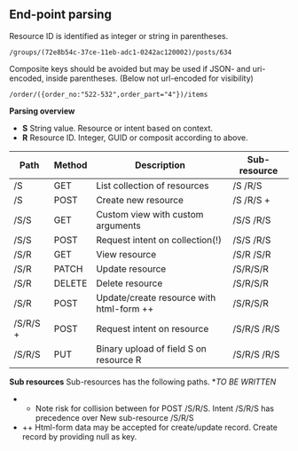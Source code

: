 ## End-point parsing
Resource ID is identified as integer or string in parentheses.

    /groups/(72e8b54c-37ce-11eb-adc1-0242ac120002)/posts/634
    
Composite keys should be avoided but may be used if JSON- and uri-encoded, inside parentheses. (Below not url-encoded for visibility)

    /order/({order_no:"522-532",order_part="4"})/items

**Parsing overview**
- __S__ String value. Resource or intent based on context.
- __R__ Resource ID. Integer, GUID or composit according to above.

| Path       | Method | Description                                  | Sub-resource           |
| ---------- | ------ | -------------------------------------------- | ---------------------- |
| /S         | GET    | List collection of resources                 | /S /R/S                |
| /S         | POST   | Create new resource                          | /S /R/S +              |
| /S/S       | GET    | Custom view with custom arguments            | /S/S /R/S              |
| /S/S       | POST   | Request intent on collection(!)              | /S/S /R/S              |
| /S/R       | GET    | View resource                                | /S/R /S/R              |
| /S/R       | PATCH  | Update resource                              | /S/R/S/R               |
| /S/R       | DELETE | Delete resource                              | /S/R/S/R               |
| /S/R       | POST   | Update/create resource with html-form ++     | /S/R/S/R               |
| /S/R/S +	 | POST	  | Request intent on resource                   | /S/R/S /R/S            |
| /S/R/S     | PUT    | Binary upload of field S on resource R       | /S/R/S /R/S            |

**Sub resources**
Sub-resources has the following paths.
**TO BE WRITTEN*

- + Note risk for collision between for POST /S/R/S. Intent /S/R/S has precedence over New sub-resource /S/R/S
- ++ Html-form data may be accepted for create/update record. Create record by providing null as key.
